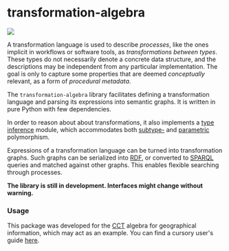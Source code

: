 # transformation-algebra

[![](https://img.shields.io/pypi/v/transformation-algebra)](https://pypi.org/project/transformation-algebra/)

A transformation language is used to describe *processes*, like the ones 
implicit in workflows or software tools, as *transformations between 
types*. These types do not necessarily denote a concrete data structure, 
and the descriptions may be independent from any particular 
implementation. The goal is only to capture some properties that are 
deemed *conceptually* relevant, as a form of *procedural metadata*.

The `transformation-algebra` library facilitates defining a 
transformation language and parsing its expressions into semantic 
graphs. It is written in pure Python with few dependencies.

In order to reason about about transformations, it also implements a 
[type inference](https://en.wikipedia.org/wiki/Type_inference) module, 
which accommodates both 
[subtype-](https://en.wikipedia.org/wiki/Subtyping) and 
[parametric](https://en.wikipedia.org/wiki/Parametric_polymorphism) 
polymorphism.

Expressions of a transformation language can be turned into 
transformation graphs. Such graphs can be serialized into 
[RDF](https://en.wikipedia.org/wiki/Resource_Description_Framework), or 
converted to [SPARQL](https://en.wikipedia.org/wiki/SPARQL) queries and 
matched against other graphs. This enables flexible searching through 
processes.

**The library is still in development. Interfaces might change without 
warning.**


### Usage

This package was developed for the [CCT](https://github.com/quangis/cct) 
algebra for geographical information, which may act as an example. You 
can find a cursory user's guide [here](manual.md).


